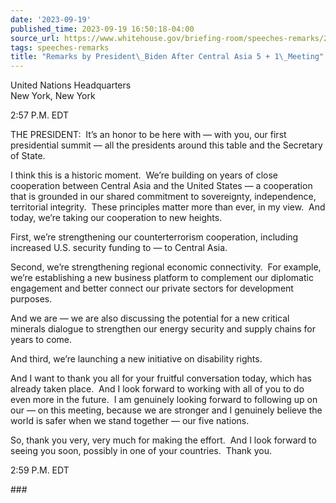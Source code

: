 ```yaml
---
date: '2023-09-19'
published_time: 2023-09-19 16:50:18-04:00
source_url: https://www.whitehouse.gov/briefing-room/speeches-remarks/2023/09/19/remarks-by-president-biden-after-central-asia-5-1-meeting/
tags: speeches-remarks
title: "Remarks by President\_Biden After Central Asia 5 + 1\_Meeting"
---
```

 
United Nations Headquarters  
New York, New York

2:57 P.M. EDT

THE PRESIDENT:  It’s an honor to be here with — with you, our first
presidential summit — all the presidents around this table and the
Secretary of State. 

I think this is a historic moment.  We’re building on years of close
cooperation between Central Asia and the United States — a cooperation
that is grounded in our shared commitment to sovereignty, independence,
territorial integrity.  These principles matter more than ever, in my
view.  And today, we’re taking our cooperation to new heights.

First, we’re strengthening our counterterrorism cooperation, including
increased U.S. security funding to — to Central Asia.

Second, we’re strengthening regional economic connectivity.  For
example, we’re establishing a new business platform to complement our
diplomatic engagement and better connect our private sectors for
development purposes.

And we are — we are also discussing the potential for a new critical
minerals dialogue to strengthen our energy security and supply chains
for years to come.

And third, we’re launching a new initiative on disability rights. 

And I want to thank you all for your fruitful conversation today, which
has already taken place.  And I look forward to working with all of you
to do even more in the future.  I am genuinely looking forward to
following up on our — on this meeting, because we are stronger and I
genuinely believe the world is safer when we stand together — our five
nations.

So, thank you very, very much for making the effort.  And I look forward
to seeing you soon, possibly in one of your countries.  Thank you.

2:59 P.M. EDT

\###
